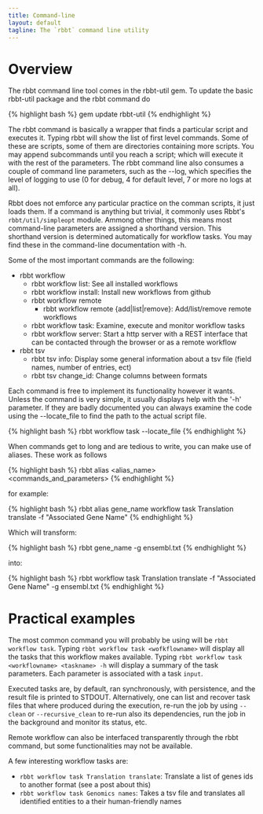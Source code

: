 ```yaml
---
title: Command-line
layout: default
tagline: The `rbbt` command line utility
---
```


# Overview

The rbbt command line tool comes in the rbbt-util gem. To update the basic rbbt-util package and the rbbt command do

{% highlight bash %}
gem update rbbt-util
{% endhighlight %}

The rbbt command is basically a wrapper that finds a particular script and
executes it. Typing rbbt will show the list of first level commands. Some of
these are scripts, some of them are directories containing more scripts. You
may append subcommands until you reach a script; which will execute it with the
rest of the parameters. The rbbt command line also consumes a couple of command
line parameters, such as the --log, which specifies the level of logging to use
(0 for debug, 4 for default level, 7 or more no logs at all).

Rbbt does not emforce any particular practice on the comman scripts, it just
loads them. If a command is anything but trivial, it commonly uses Rbbt's
`rbbt/util/simpleopt` module. Ammong other things, this means most command-line
parameters are assigned a shorthand version. This shorthand version is
determined automatically for workflow tasks. You may find these in the
command-line documentation with -h.

Some of the most important commands are the following:

* rbbt workflow
    * rbbt workflow list: See all installed workflows
    * rbbt workflow install: Install new workflows from github
    * rbbt workflow remote
        * rbbt workflow remote {add|list|remove}: Add/list/remove remote workflows
    * rbbt workflow task: Examine, execute and monitor workflow tasks
    * rbbt workflow server: Start a http server with a REST interface that can be contacted through the browser or as a remote workflow
* rbbt tsv
    * rbbt tsv info: Display some general information about a tsv file (field names, number of entries, ect)
    * rbbt tsv change_id: Change columns between formats

Each command is free to implement its functionality however it wants. Unless the command is very
simple, it usually displays help with the '-h' parameter.  If they are badly documented you can always
examine the code using the --locate_file to find the path to the actual script file. 

{% highlight bash %}
rbbt workflow task --locate_file
{% endhighlight %}

When commands get to long and are tedious to write, you can make use of aliases. These work as follows

{% highlight bash %}
rbbt alias <alias_name> <commands_and_parameters>
{% endhighlight %}

for example:

{% highlight bash %}
rbbt alias gene_name workflow task Translation translate -f "Associated Gene Name"
{% endhighlight %}

Which will transform:

{% highlight bash %}
rbbt gene_name -g ensembl.txt
{% endhighlight %}

into:

{% highlight bash %}
rbbt workflow task Translation translate -f "Associated Gene Name" -g ensembl.txt
{% endhighlight %}

# Practical examples

The most common command you will probably be using will be `rbbt workflow task`. 
Typing `rbbt workflow task <wofkflowname>` will display all the tasks that this
workflow makes available. Typing `rbbt workflow task <workflowname> <taskname> -h`
will display a summary of the task parameters. Each parameter is associated with a 
task `input`.

Executed tasks are, by default, ran synchronously, with persistence, and the
result file is printed to STDOUT. Alternatively, one can list and recover task files
that where produced during the execution, re-run the job by using `--clean` or 
`--recursive_clean` to re-run also its dependencies, run the job in the background and
monitor its status, etc.

Remote workflow can also be interfaced transparently through the rbbt command, but some 
functionalities may not be available.

A few interesting workflow tasks are:

* `rbbt workflow task Translation translate`: Translate a list of genes ids to another format (see a post about this)
* `rbbt workflow task Genomics names`: Takes a tsv file and translates all identified entities to a their human-friendly names

